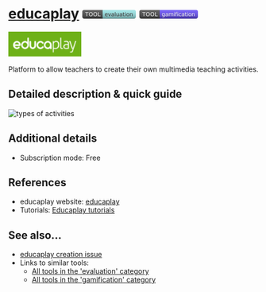 # [educaplay](https://www.educaplay.com/)  [<img src="images/evaluation.png" align="bottom">](https://github.com/e-CLOSE/Toolbox/issues?q=label%3A01_TOOL+label%3Aevaluation) [<img src="images/gamification.png" align="bottom">](https://github.com/e-CLOSE/Toolbox/issues?q=label%3A01_TOOL+label%3Agamification)

[<img src="images/educaplay.png" align="bottom" height="50" alt="educaplay Logo">](https://www.educaplay.com/)

Platform to allow teachers to create their own multimedia teaching activities.


## Detailed description & quick guide

![types of activities](https://user-images.githubusercontent.com/96419022/157409452-1ad948e2-3bcd-4dfc-9ede-a81cb087e7dc.png)



## Additional details

- Subscription mode: Free


## References

- educaplay website: [educaplay](https://www.educaplay.com/)
- Tutorials: [Educaplay tutorials](https://www.youtube.com/channel/UCNqcPGJ4rL2lfchSRw1tX6w/videos)


## See also...

- [educaplay creation issue](https://github.com/e-CLOSE/Toolbox/issues/81)
- Links to similar tools:
  - [All tools in the 'evaluation' category](https://github.com/e-CLOSE/Toolbox/issues?q=label%3A01_TOOL+label%3Aevaluation)
  - [All tools in the 'gamification' category](https://github.com/e-CLOSE/Toolbox/issues?q=label%3A01_TOOL+label%3Agamification)
